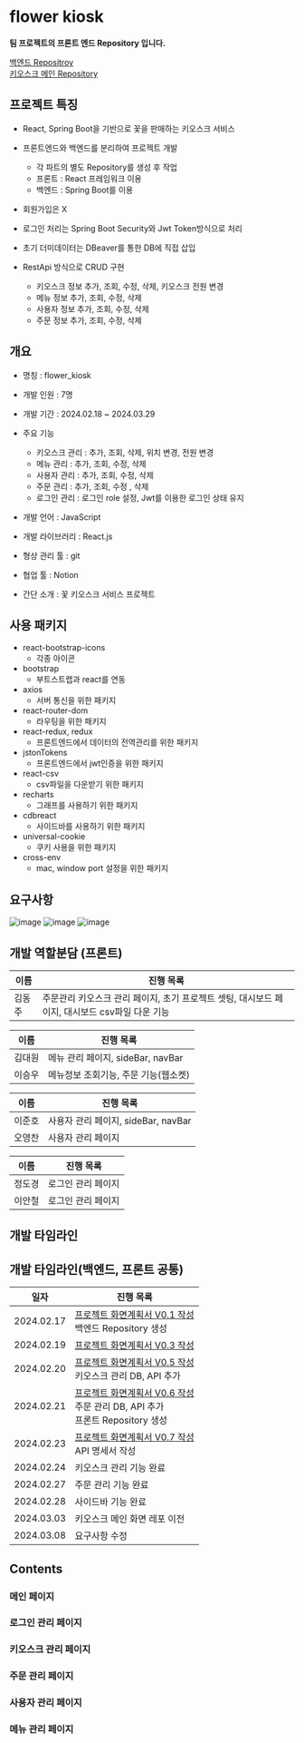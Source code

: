 # flower kiosk

**팀 프로젝트의 프론트 엔드 Repository 입니다.**

[백엔드 Repositroy](https://github.com/acornkiosk/Flower_back) <br/>
[키오스크 메인 Repository](https://github.com/acornkiosk/flower_kiosk)

## 프로젝트 특징

* React, Spring Boot을 기반으로 꽃을 판매하는 키오스크 서비스
    
* 프론트엔드와 백엔드를 분리하여 프로젝트 개발
    * 각 파트의 별도 Repository를 생성 후 작업
    * 프론트 : React 프레임워크 이용
    * 백엔드 : Spring Boot를 이용

* 회원가입은 X

* 로그인 처리는 Spring Boot Security와 Jwt Token방식으로 처리

* 초기 더미데이터는 DBeaver를 통한 DB에 직접 삽입
  
* RestApi 방식으로 CRUD 구현
    * 키오스크 정보 추가, 조회, 수정, 삭제, 키오스크 전원 변경   
    * 메뉴 정보 추가, 조회, 수정, 삭제
    * 사용자 정보 추가, 조회, 수정, 삭제
    * 주문 정보 추가, 조회, 수정, 삭제

## 개요

* 명칭 : flower_kiosk

* 개발 인원 : 7명

* 개발 기간 : 2024.02.18 ~ 2024.03.29

* 주요 기능 
	* 키오스크 관리 : 추가, 조회, 삭제, 위치 변경, 전원 변경
	* 메뉴 관리 : 추가, 조회, 수정, 삭제
	* 사용자 관리 : 추가, 조회, 수정, 삭제 
	* 주문 관리 : 추가, 조회, 수정 , 삭제
	* 로그인 관리 : 로그인 role 설정, Jwt를 이용한 로그인 상태 유지

* 개발 언어 : JavaScript

* 개발 라이브러리 : React.js

* 형상 관리 툴 : git

* 협업 툴 : Notion 
* 간단 소개 : 꽃 키오스크 서비스 프로젝트
## 사용 패키지

* react-bootstrap-icons
  * 각종 아이콘
* bootstrap
  * 부트스트랩과 react를 연동
* axios
  * 서버 통신을 위한 패키지
* react-router-dom
  * 라우팅을 위한 패키지
* react-redux, redux
  * 프론트엔드에서 데이터의 전역관리를 위한 패키지
* jstonTokens
  * 프론트엔드에서 jwt인증을 위한 패키지
* react-csv
  * csv파일을 다운받기 위한 패키지
* recharts
  * 그래프를 사용하기 위한 패키지
* cdbreact
  * 사이드바를 사용하기 위한 패키지
* universal-cookie
  * 쿠키 사용을 위한 패키지
* cross-env
  * mac, window port 설정을 위한 패키지
 
## 요구사항 
![image](https://github.com/acornkiosk/flower_front/assets/94777814/7f4898f3-3d46-4847-bcb2-83a72e4bd486)
![image](https://github.com/acornkiosk/flower_front/assets/94777814/cf28fd98-06cc-4549-bbb4-b0bb1d886a17)
![image](https://github.com/acornkiosk/flower_front/assets/94777814/fa1fdfc7-661d-4663-9396-5a35d28c06bb)


## 개발 역할분담 (프론트)

| 이름       | 진행 목록                                                    |
| ------------ | ------------------------------------------------------------- |
| 김동주         | 주문관리 키오스크 관리 페이지, 초기 프로젝트 셋팅, 대시보드 페이지, 대시보드 csv파일 다운 기능 |  |                          

| 이름       | 진행 목록                                                    |
| ------------ | ------------------------------------------------------------- |
| 김대원         | 메뉴 관리 페이지, sideBar, navBar|  |                         
| 이승우         | 메뉴정보 조회기능, 주문 기능(웹소켓) |     


| 이름       | 진행 목록                                                    |
| ------------ | ------------------------------------------------------------- |
| 이준호         | 사용자 관리 페이지, sideBar, navBar |  |                       
| 오영찬         | 사용자 관리 페이지 |         


| 이름       | 진행 목록                                                    |
| ------------ | ------------------------------------------------------------- |
| 정도경         | 로그인 관리 페이지 |  |                         
| 이안철         | 로그인 관리 페이지 |  
## 개발 타임라인

## 개발 타임라인(백엔드, 프론트 공통)

| 일자       | 진행 목록                                                    |
| ---------- | ------------------------------------------------------------ |
| 2024.02.17 | [ 프로젝트 화면계획서 V0.1 작성](https://drive.google.com/drive/folders/19cVOkx5jpWMl9KqFia3Dd_BrflqpRaVl) <br />백엔드 Repository 생성 |
| 2024.02.19 | [ 프로젝트 화면계획서 V0.3 작성](https://drive.google.com/drive/folders/19cVOkx5jpWMl9KqFia3Dd_BrflqpRaVl) |
| 2024.02.20 | [ 프로젝트 화면계획서 V0.5 작성](https://drive.google.com/drive/folders/19cVOkx5jpWMl9KqFia3Dd_BrflqpRaVl) <br/> 키오스크 관리 DB, API 추가|
| 2024.02.21 | [ 프로젝트 화면계획서 V0.6 작성](https://drive.google.com/drive/folders/19cVOkx5jpWMl9KqFia3Dd_BrflqpRaVl) <br/> 주문 관리 DB, API 추가<br/> 프론트 Repository 생성|
| 2024.02.23 | [ 프로젝트 화면계획서 V0.7 작성](https://drive.google.com/drive/folders/19cVOkx5jpWMl9KqFia3Dd_BrflqpRaVl) <br/> API 명세서 작성|
| 2024.02.24 | 키오스크 관리 기능 완료|
| 2024.02.27 | 주문 관리 기능 완료|
| 2024.02.28 | 사이드바 기능 완료|
| 2024.03.03 | 키오스크 메인 화면 레포 이전|
| 2024.03.08 | 요구사항 수정|


## Contents

### 메인 페이지


### 로그인 관리 페이지



### 키오스크 관리 페이지

### 주문 관리 페이지

### 사용자 관리 페이지

### 메뉴 관리 페이지

